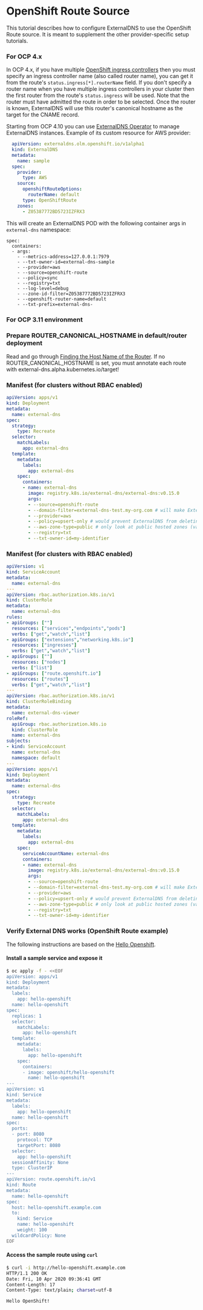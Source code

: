 # OpenShift Route Source

This tutorial describes how to configure ExternalDNS to use the OpenShift Route source.
It is meant to supplement the other provider-specific setup tutorials.

### For OCP 4.x

In OCP 4.x, if you have multiple [OpenShift ingress controllers](https://docs.openshift.com/container-platform/4.9/networking/ingress-operator.html) then you must specify an ingress controller name (also called router name), you can get it from the route's `status.ingress[*].routerName` field.
If you don't specify a router name when you have multiple ingress controllers in your cluster then the first router from the route's `status.ingress` will be used. Note that the router must have admitted the route in order to be selected.
Once the router is known, ExternalDNS will use this router's canonical hostname as the target for the CNAME record.

Starting from OCP 4.10 you can use [ExternalDNS Operator](https://github.com/openshift/external-dns-operator) to manage ExternalDNS instances. Example of its custom resource for AWS provider:
```yaml
  apiVersion: externaldns.olm.openshift.io/v1alpha1
  kind: ExternalDNS
  metadata:
    name: sample
  spec:
    provider:
      type: AWS
    source:
      openshiftRouteOptions:
        routerName: default
      type: OpenShiftRoute
    zones:
      - Z05387772BD5723IZFRX3
```

This will create an ExternalDNS POD with the following container args in `external-dns` namespace:
```
spec:
  containers:
  - args:
    - --metrics-address=127.0.0.1:7979
    - --txt-owner-id=external-dns-sample
    - --provider=aws
    - --source=openshift-route
    - --policy=sync
    - --registry=txt
    - --log-level=debug
    - --zone-id-filter=Z05387772BD5723IZFRX3
    - --openshift-router-name=default
    - --txt-prefix=external-dns-
```

### For OCP 3.11 environment
### Prepare ROUTER_CANONICAL_HOSTNAME in default/router deployment
Read and go through [Finding the Host Name of the Router](https://docs.openshift.com/container-platform/3.11/install_config/router/default_haproxy_router.html#finding-router-hostname).
If no ROUTER_CANONICAL_HOSTNAME is set, you must annotate each route with external-dns.alpha.kubernetes.io/target!

### Manifest (for clusters without RBAC enabled)
```yaml
apiVersion: apps/v1
kind: Deployment
metadata:
  name: external-dns
spec:
  strategy:
    type: Recreate
  selector:
    matchLabels:
      app: external-dns
  template:
    metadata:
      labels:
        app: external-dns
    spec:
      containers:
      - name: external-dns
        image: registry.k8s.io/external-dns/external-dns:v0.15.0
        args:
        - --source=openshift-route
        - --domain-filter=external-dns-test.my-org.com # will make ExternalDNS see only the hosted zones matching provided domain, omit to process all available hosted zones
        - --provider=aws
        - --policy=upsert-only # would prevent ExternalDNS from deleting any records, omit to enable full synchronization
        - --aws-zone-type=public # only look at public hosted zones (valid values are public, private or no value for both)
        - --registry=txt
        - --txt-owner-id=my-identifier
```

### Manifest (for clusters with RBAC enabled)
```yaml
apiVersion: v1
kind: ServiceAccount
metadata:
  name: external-dns
---
apiVersion: rbac.authorization.k8s.io/v1
kind: ClusterRole
metadata:
  name: external-dns
rules:
- apiGroups: [""]
  resources: ["services","endpoints","pods"]
  verbs: ["get","watch","list"]
- apiGroups: ["extensions","networking.k8s.io"]
  resources: ["ingresses"]
  verbs: ["get","watch","list"]
- apiGroups: [""]
  resources: ["nodes"]
  verbs: ["list"]
- apiGroups: ["route.openshift.io"]
  resources: ["routes"]
  verbs: ["get","watch","list"]
---
apiVersion: rbac.authorization.k8s.io/v1
kind: ClusterRoleBinding
metadata:
  name: external-dns-viewer
roleRef:
  apiGroup: rbac.authorization.k8s.io
  kind: ClusterRole
  name: external-dns
subjects:
- kind: ServiceAccount
  name: external-dns
  namespace: default
---
apiVersion: apps/v1
kind: Deployment
metadata:
  name: external-dns
spec:
  strategy:
    type: Recreate
  selector:
    matchLabels:
      app: external-dns
  template:
    metadata:
      labels:
        app: external-dns
    spec:
      serviceAccountName: external-dns
      containers:
      - name: external-dns
        image: registry.k8s.io/external-dns/external-dns:v0.15.0
        args:
        - --source=openshift-route
        - --domain-filter=external-dns-test.my-org.com # will make ExternalDNS see only the hosted zones matching provided domain, omit to process all available hosted zones
        - --provider=aws
        - --policy=upsert-only # would prevent ExternalDNS from deleting any records, omit to enable full synchronization
        - --aws-zone-type=public # only look at public hosted zones (valid values are public, private or no value for both)
        - --registry=txt
        - --txt-owner-id=my-identifier
```

### Verify External DNS works (OpenShift Route example)
The following instructions are based on the
[Hello Openshift](https://github.com/openshift/origin/tree/HEAD/examples/hello-openshift).

#### Install a sample service and expose it
```bash
$ oc apply -f - <<EOF
apiVersion: apps/v1
kind: Deployment
metadata:
  labels:
    app: hello-openshift
  name: hello-openshift
spec:
  replicas: 1
  selector:
    matchLabels:
      app: hello-openshift
  template:
    metadata:
      labels:
        app: hello-openshift
    spec:
      containers:
      - image: openshift/hello-openshift
        name: hello-openshift
---
apiVersion: v1
kind: Service
metadata:
  labels:
    app: hello-openshift
  name: hello-openshift
spec:
  ports:
  - port: 8080
    protocol: TCP
    targetPort: 8080
  selector:
    app: hello-openshift
  sessionAffinity: None
  type: ClusterIP
---
apiVersion: route.openshift.io/v1
kind: Route
metadata:
  name: hello-openshift
spec:
  host: hello-openshift.example.com
  to:
    kind: Service
    name: hello-openshift
    weight: 100
  wildcardPolicy: None
EOF
```

#### Access the sample route using `curl`
```bash
$ curl -i http://hello-openshift.example.com
HTTP/1.1 200 OK
Date: Fri, 10 Apr 2020 09:36:41 GMT
Content-Length: 17
Content-Type: text/plain; charset=utf-8

Hello OpenShift!
```
